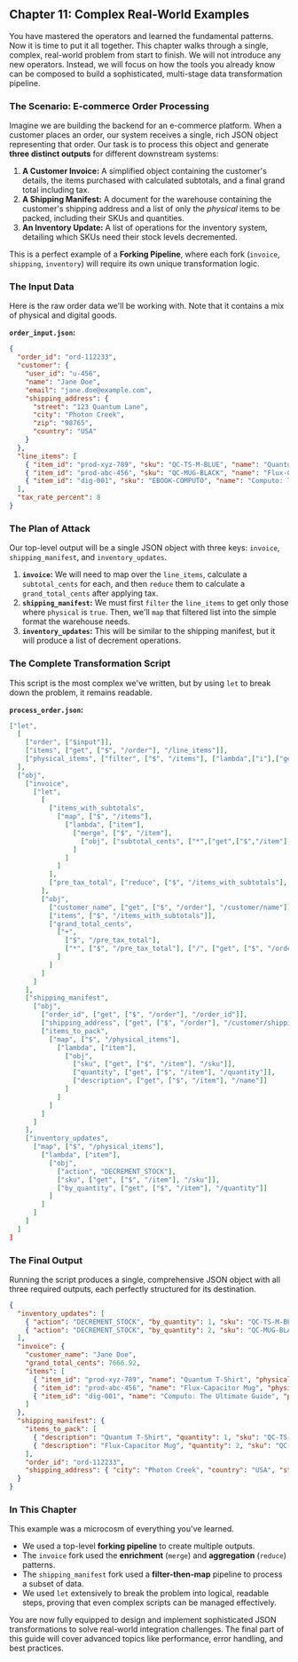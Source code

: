 ## **Chapter 11: Complex Real-World Examples**

You have mastered the operators and learned the fundamental patterns. Now it is time to put it all together. This chapter walks through a single, complex, real-world problem from start to finish. We will not introduce any new operators. Instead, we will focus on how the tools you already know can be composed to build a sophisticated, multi-stage data transformation pipeline.

### The Scenario: E-commerce Order Processing

Imagine we are building the backend for an e-commerce platform. When a customer places an order, our system receives a single, rich JSON object representing that order. Our task is to process this object and generate **three distinct outputs** for different downstream systems:

1.  **A Customer Invoice:** A simplified object containing the customer's details, the items purchased with calculated subtotals, and a final grand total including tax.
2.  **A Shipping Manifest:** A document for the warehouse containing the customer's shipping address and a list of only the *physical* items to be packed, including their SKUs and quantities.
3.  **An Inventory Update:** A list of operations for the inventory system, detailing which SKUs need their stock levels decremented.

This is a perfect example of a **Forking Pipeline**, where each fork (`invoice`, `shipping`, `inventory`) will require its own unique transformation logic.

### The Input Data

Here is the raw order data we'll be working with. Note that it contains a mix of physical and digital goods.

**`order_input.json`:**
```json
{
  "order_id": "ord-112233",
  "customer": {
    "user_id": "u-456",
    "name": "Jane Doe",
    "email": "jane.doe@example.com",
    "shipping_address": {
      "street": "123 Quantum Lane",
      "city": "Photon Creek",
      "zip": "98765",
      "country": "USA"
    }
  },
  "line_items": [
    { "item_id": "prod-xyz-789", "sku": "QC-TS-M-BLUE", "name": "Quantum T-Shirt", "quantity": 1, "price_cents": 2999, "physical": true },
    { "item_id": "prod-abc-456", "sku": "QC-MUG-BLACK", "name": "Flux-Capacitor Mug", "quantity": 2, "price_cents": 1550, "physical": true },
    { "item_id": "dig-001", "sku": "EBOOK-COMPUTO", "name": "Computo: The Ultimate Guide", "quantity": 1, "price_cents": 999, "physical": false }
  ],
  "tax_rate_percent": 8
}
```

### The Plan of Attack

Our top-level output will be a single JSON object with three keys: `invoice`, `shipping_manifest`, and `inventory_updates`.

1.  **`invoice`:** We will need to map over the `line_items`, calculate a `subtotal_cents` for each, and then `reduce` them to calculate a `grand_total_cents` after applying tax.
2.  **`shipping_manifest`:** We must first `filter` the `line_items` to get only those where `physical` is `true`. Then, we'll `map` that filtered list into the simple format the warehouse needs.
3.  **`inventory_updates`:** This will be similar to the shipping manifest, but it will produce a list of decrement operations.

### The Complete Transformation Script

This script is the most complex we've written, but by using `let` to break down the problem, it remains readable.

**`process_order.json`:**
```json
["let",
  [
    ["order", ["$input"]],
    ["items", ["get", ["$", "/order"], "/line_items"]],
    ["physical_items", ["filter", ["$", "/items"], ["lambda",["i"],["get",["$","/i"],"/physical"]]]]
  ],
  ["obj",
    ["invoice",
      ["let",
        [
          ["items_with_subtotals",
            ["map", ["$", "/items"],
              ["lambda", ["item"],
                ["merge", ["$", "/item"],
                  ["obj", ["subtotal_cents", ["*",["get",["$","/item"],"/quantity"],["get",["$","/item"],"/price_cents"]]]]]
                ]
              ]
            ]
          ],
          ["pre_tax_total", ["reduce", ["$", "/items_with_subtotals"], ["lambda",["acc","i"],["+",["$","/acc"],["get",["$","/i"],"/subtotal_cents"]]], 0]]
        ],
        ["obj",
          ["customer_name", ["get", ["$", "/order"], "/customer/name"]],
          ["items", ["$", "/items_with_subtotals"]],
          ["grand_total_cents",
            ["+",
              ["$", "/pre_tax_total"],
              ["*", ["$", "/pre_tax_total"], ["/", ["get", ["$", "/order"], "/tax_rate_percent"], 100]]
            ]
          ]
        ]
      ]
    ],
    ["shipping_manifest",
      ["obj",
        ["order_id", ["get", ["$", "/order"], "/order_id"]],
        ["shipping_address", ["get", ["$", "/order"], "/customer/shipping_address"]],
        ["items_to_pack",
          ["map", ["$", "/physical_items"],
            ["lambda", ["item"],
              ["obj",
                ["sku", ["get", ["$", "/item"], "/sku"]],
                ["quantity", ["get", ["$", "/item"], "/quantity"]],
                ["description", ["get", ["$", "/item"], "/name"]]
              ]
            ]
          ]
        ]
      ]
    ],
    ["inventory_updates",
      ["map", ["$", "/physical_items"],
        ["lambda", ["item"],
          ["obj",
            ["action", "DECREMENT_STOCK"],
            ["sku", ["get", ["$", "/item"], "/sku"]],
            ["by_quantity", ["get", ["$", "/item"], "/quantity"]]
          ]
        ]
      ]
    ]
  ]
]
```

### The Final Output

Running the script produces a single, comprehensive JSON object with all three required outputs, each perfectly structured for its destination.

```json
{
  "inventory_updates": [
    { "action": "DECREMENT_STOCK", "by_quantity": 1, "sku": "QC-TS-M-BLUE" },
    { "action": "DECREMENT_STOCK", "by_quantity": 2, "sku": "QC-MUG-BLACK" }
  ],
  "invoice": {
    "customer_name": "Jane Doe",
    "grand_total_cents": 7666.92,
    "items": [
      { "item_id": "prod-xyz-789", "name": "Quantum T-Shirt", "physical": true, "price_cents": 2999, "quantity": 1, "sku": "QC-TS-M-BLUE", "subtotal_cents": 2999 },
      { "item_id": "prod-abc-456", "name": "Flux-Capacitor Mug", "physical": true, "price_cents": 1550, "quantity": 2, "sku": "QC-MUG-BLACK", "subtotal_cents": 3100 },
      { "item_id": "dig-001", "name": "Computo: The Ultimate Guide", "physical": false, "price_cents": 999, "quantity": 1, "sku": "EBOOK-COMPUTO", "subtotal_cents": 999 }
    ]
  },
  "shipping_manifest": {
    "items_to_pack": [
      { "description": "Quantum T-Shirt", "quantity": 1, "sku": "QC-TS-M-BLUE" },
      { "description": "Flux-Capacitor Mug", "quantity": 2, "sku": "QC-MUG-BLACK" }
    ],
    "order_id": "ord-112233",
    "shipping_address": { "city": "Photon Creek", "country": "USA", "street": "123 Quantum Lane", "zip": "98765" }
  }
}
```

### In This Chapter

This example was a microcosm of everything you've learned.
*   We used a top-level **forking pipeline** to create multiple outputs.
*   The `invoice` fork used the **enrichment** (`merge`) and **aggregation** (`reduce`) patterns.
*   The `shipping_manifest` fork used a **filter-then-map** pipeline to process a subset of data.
*   We used `let` extensively to break the problem into logical, readable steps, proving that even complex scripts can be managed effectively.

You are now fully equipped to design and implement sophisticated JSON transformations to solve real-world integration challenges. The final part of this guide will cover advanced topics like performance, error handling, and best practices.
